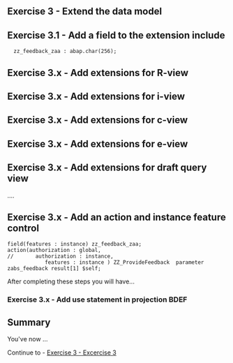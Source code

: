## Exercise 3 - Extend the data model

## Exercise 3.1 - Add a field to the extension include

```abap
  zz_feedback_zaa : abap.char(256);
```

## Exercise 3.x - Add extensions for R-view
## Exercise 3.x - Add extensions for i-view
## Exercise 3.x - Add extensions for c-view
## Exercise 3.x - Add extensions for e-view
## Exercise 3.x - Add extensions for draft query view


.... 

## Exercise 3.x - Add an action and instance feature control

```abap
field(features : instance) zz_feedback_zaa;
action(authorization : global,
//       authorization : instance,
            features : instance ) ZZ_ProvideFeedback  parameter zabs_feedback result[1] $self;
```

After completing these steps you will have...

### Exercise 3.x - Add use statement in projection BDEF

## Summary

You've now ...

Continue to - [Exercise 3 - Excercise 3 ](../ex3/README.md)

